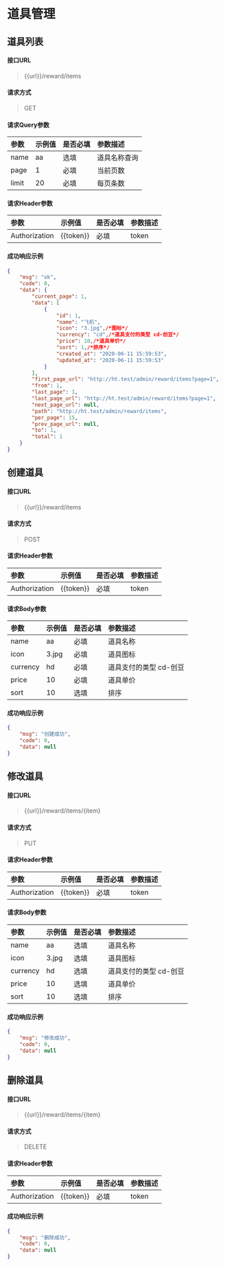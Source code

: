 # 道具管理

## 道具列表

#### 接口URL
> {{url}}/reward/items

#### 请求方式
> GET

#### 请求Query参数

| 参数        | 示例值   | 是否必填   |  参数描述  |
| :--------   | :-----  | :-----  | :----  |
| name     | aa | 选填 | 道具名称查询 |
| page     | 1 | 必填 | 当前页数 |
| limit     | 20 | 必填 | 每页条数 |


#### 请求Header参数

| 参数        | 示例值   | 是否必填   |  参数描述  |
| :--------   | :-----  | :-----  | :----  |
| Authorization     | {{token}} |  必填 | token |


#### 成功响应示例
```json
{
    "msg": "ok",
    "code": 0,
    "data": {
        "current_page": 1,
        "data": [
            {
                "id": 1,
                "name": "飞机",
                "icon": "3.jpg",/*图标*/
                "currency": "cd",/*道具支付的类型 cd-创豆*/
                "price": 10,/*道具单价*/
                "sort": 1,/*排序*/
                "created_at": "2020-06-11 15:59:53",
                "updated_at": "2020-06-11 15:59:53"
            }
        ],
        "first_page_url": "http://ht.test/admin/reward/items?page=1",
        "from": 1,
        "last_page": 1,
        "last_page_url": "http://ht.test/admin/reward/items?page=1",
        "next_page_url": null,
        "path": "http://ht.test/admin/reward/items",
        "per_page": 15,
        "prev_page_url": null,
        "to": 1,
        "total": 1
    }
}
```



## 创建道具

#### 接口URL
> {{url}}/reward/items

#### 请求方式
> POST

#### 请求Header参数

| 参数        | 示例值   | 是否必填   |  参数描述  |
| :--------   | :-----  | :-----  | :----  |
| Authorization     | {{token}} |  必填 | token |

#### 请求Body参数

| 参数        | 示例值   | 是否必填   |  参数描述  |
| :--------   | :-----  | :-----  | :----  |
| name     | aa | 必填 | 道具名称 |
| icon     | 3.jpg | 必填 | 道具图标 |
| currency     | hd | 必填 | 道具支付的类型 cd-创豆 |
| price     | 10 | 必填 | 道具单价 |
| sort     | 10 |  选填 | 排序 |

#### 成功响应示例
```json
{
	"msg": "创建成功",
	"code": 0,
	"data": null
}
```


## 修改道具

#### 接口URL
> {{url}}/reward/items/{item}

#### 请求方式
> PUT

#### 请求Header参数

| 参数        | 示例值   | 是否必填   |  参数描述  |
| :--------   | :-----  | :-----  | :----  |
| Authorization     | {{token}} |  必填 | token |

#### 请求Body参数

| 参数        | 示例值   | 是否必填   |  参数描述  |
| :--------   | :-----  | :-----  | :----  |
| name     | aa | 选填 | 道具名称 |
| icon     | 3.jpg | 选填 | 道具图标 |
| currency     | hd | 选填 | 道具支付的类型 cd-创豆 |
| price     | 10 | 选填 | 道具单价 |
| sort     | 10 |  选填 | 排序 |

#### 成功响应示例
```json
{
	"msg": "修改成功",
	"code": 0,
	"data": null
}
```


## 删除道具

#### 接口URL
> {{url}}/reward/items/{item}

#### 请求方式
> DELETE

#### 请求Header参数

| 参数        | 示例值   | 是否必填   |  参数描述  |
| :--------   | :-----  | :-----  | :----  |
| Authorization     | {{token}} |  必填 | token |

#### 成功响应示例
```json
{
	"msg": "删除成功",
	"code": 0,
	"data": null
}
```
